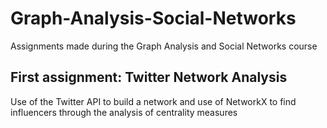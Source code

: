 # Graph-Analysis-Social-Networks
Assignments made during the Graph Analysis and Social Networks course

## First assignment: Twitter Network Analysis
Use of the Twitter API to build a network and use of NetworkX to find influencers through the analysis of centrality measures
